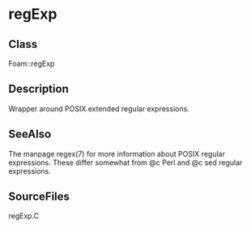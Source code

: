 # regExp 
## Class
Foam::regExp

## Description
Wrapper around POSIX extended regular expressions.

## SeeAlso
The manpage regex(7) for more information about POSIX regular expressions.
These differ somewhat from @c Perl and @c sed regular expressions.

## SourceFiles
regExp.C


